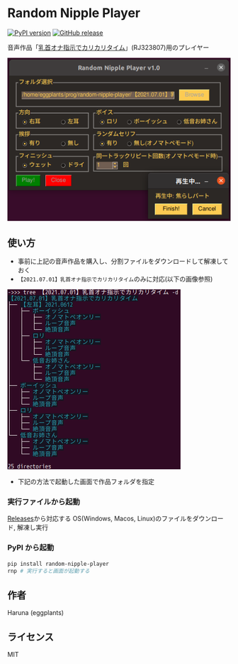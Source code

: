 # Random Nipple Player

[![PyPI version](https://img.shields.io/pypi/v/random-nipple-player)](https://pypi.org/project/random-nipple-player) [![GitHub release](https://img.shields.io/github/v/release/eggplants/random-nipple-player)](https://github.com/eggplants/random-nipple-player/releases)

音声作品「[乳首オナ指示でカリカリタイム](https://www.dlsite.com/maniax/work/=/product_id/RJ323807.html)」(RJ323807)用のプレイヤー

![scr1](img/scr1.png)

## 使い方

- 事前に上記の音声作品を購入し、分割ファイルをダウンロードして解凍しておく
- `【2021.07.01】乳首オナ指示でカリカリタイム`のみに対応(以下の画像参照)

![scr2](img/scr2.png)

- 下記の方法で起動した画面で作品フォルダを指定

### 実行ファイルから起動

[Releases](https://github.com/eggplants/random-nipple-player/releases)から対応する OS(Windows, Macos, Linux)のファイルをダウンロード, 解凍し実行

### PyPI から起動

```bash
pip install random-nipple-player
rnp # 実行すると画面が起動する
```

## 作者

Haruna (eggplants)

## ライセンス

MIT
